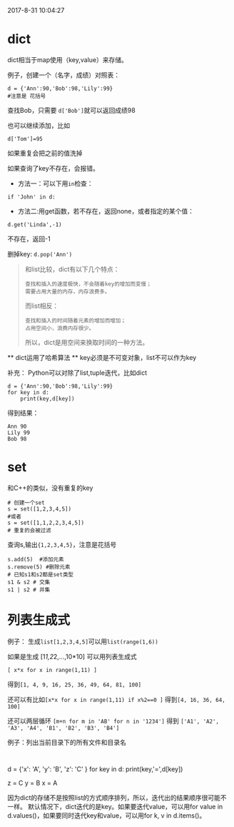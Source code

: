 2017-8-31 10:04:27 

# dict
dict相当于map使用（key,value）来存储。

例子，创建一个（名字，成绩）对照表：
```
d = {'Ann':90,'Bob':98,'Lily':99}
#注意是 花括号
```
查找Bob，只需要 `d['Bob']`就可以返回成绩98

也可以继续添加，比如
```
d['Tom']=95
```
如果重复会把之前的值洗掉

如果查询了key不存在，会报错。
- 方法一：可以下用`in`检查：
```
if 'John' in d:
```
- 方法二:用get函数，若不存在，返回none，或者指定的某个值：
```
d.get('Linda',-1)
```
不存在，返回-1

删掉key:
`d.pop('Ann')`


> 和list比较，dict有以下几个特点：
> 
>     查找和插入的速度极快，不会随着key的增加而变慢；
>     需要占用大量的内存，内存浪费多。
> 
> 而list相反：
> 
>     查找和插入的时间随着元素的增加而增加；
>     占用空间小，浪费内存很少。
> 
> 所以，dict是用空间来换取时间的一种方法。

** dict运用了哈希算法 **
key必须是不可变对象，list不可以作为key

补充：
Python可以对除了list,tuple迭代，比如dict
```
d = {'Ann':90,'Bob':98,'Lily':99}
for key in d:
	print(key,d[key])
```
得到结果：
```
Ann 90
Lily 99
Bob 98
```


# set
和C++的类似，没有重复的key
```
# 创建一个set
s = set([1,2,3,4,5])
#或者
s = set([1,1,2,2,3,4,5])
# 重复的会被过滤
```
查询s,输出`{1,2,3,4,5}`，注意是花括号
```
s.add(5)  #添加元素
s.remove(5) #删除元素
# 已知s1和s2都是set类型
s1 & s2 # 交集
s1 | s2 # 并集
```


# 列表生成式

例子：
生成`list[1,2,3,4,5]`可以用`list(range(1,6))`

如果是生成 [1*1,2*2,...,10*10]
可以用列表生成式
```
[ x*x for x in range(1,11) ]
```
得到`[1, 4, 9, 16, 25, 36, 49, 64, 81, 100]`

还可以有比如`[x*x for x in range(1,11) if x%2==0 ]`
得到`[4, 16, 36, 64, 100]`

还可以两层循环
`[m+n for m in 'AB' for n in '1234']`
得到 `['A1', 'A2', 'A3', 'A4', 'B1', 'B2', 'B3', 'B4']`

例子：列出当前目录下的所有文件和目录名
```


```

d = {'x': 'A', 'y': 'B', 'z': 'C' }
for key in d:
	print(key,'=',d[key])

z = C
y = B
x = A

因为dict的存储不是按照list的方式顺序排列，所以，迭代出的结果顺序很可能不一样。
默认情况下，dict迭代的是key。如果要迭代value，可以用for value in d.values()，如果要同时迭代key和value，可以用for k, v in d.items()。
